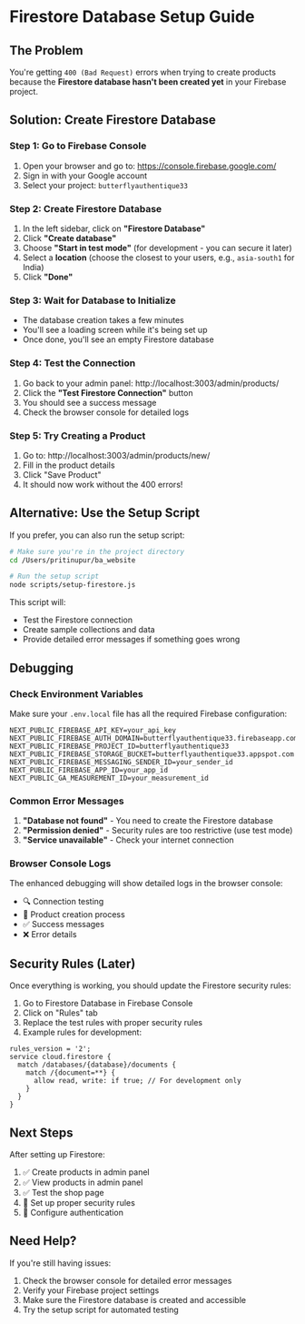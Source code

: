 # Firestore Database Setup Guide

## The Problem
You're getting `400 (Bad Request)` errors when trying to create products because the **Firestore database hasn't been created yet** in your Firebase project.

## Solution: Create Firestore Database

### Step 1: Go to Firebase Console
1. Open your browser and go to: https://console.firebase.google.com/
2. Sign in with your Google account
3. Select your project: `butterflyauthentique33`

### Step 2: Create Firestore Database
1. In the left sidebar, click on **"Firestore Database"**
2. Click **"Create database"**
3. Choose **"Start in test mode"** (for development - you can secure it later)
4. Select a **location** (choose the closest to your users, e.g., `asia-south1` for India)
5. Click **"Done"**

### Step 3: Wait for Database to Initialize
- The database creation takes a few minutes
- You'll see a loading screen while it's being set up
- Once done, you'll see an empty Firestore database

### Step 4: Test the Connection
1. Go back to your admin panel: http://localhost:3003/admin/products/
2. Click the **"Test Firestore Connection"** button
3. You should see a success message
4. Check the browser console for detailed logs

### Step 5: Try Creating a Product
1. Go to: http://localhost:3003/admin/products/new/
2. Fill in the product details
3. Click "Save Product"
4. It should now work without the 400 errors!

## Alternative: Use the Setup Script

If you prefer, you can also run the setup script:

```bash
# Make sure you're in the project directory
cd /Users/pritinupur/ba_website

# Run the setup script
node scripts/setup-firestore.js
```

This script will:
- Test the Firestore connection
- Create sample collections and data
- Provide detailed error messages if something goes wrong

## Debugging

### Check Environment Variables
Make sure your `.env.local` file has all the required Firebase configuration:

```env
NEXT_PUBLIC_FIREBASE_API_KEY=your_api_key
NEXT_PUBLIC_FIREBASE_AUTH_DOMAIN=butterflyauthentique33.firebaseapp.com
NEXT_PUBLIC_FIREBASE_PROJECT_ID=butterflyauthentique33
NEXT_PUBLIC_FIREBASE_STORAGE_BUCKET=butterflyauthentique33.appspot.com
NEXT_PUBLIC_FIREBASE_MESSAGING_SENDER_ID=your_sender_id
NEXT_PUBLIC_FIREBASE_APP_ID=your_app_id
NEXT_PUBLIC_GA_MEASUREMENT_ID=your_measurement_id
```

### Common Error Messages

1. **"Database not found"** - You need to create the Firestore database
2. **"Permission denied"** - Security rules are too restrictive (use test mode)
3. **"Service unavailable"** - Check your internet connection

### Browser Console Logs
The enhanced debugging will show detailed logs in the browser console:
- 🔍 Connection testing
- 🚀 Product creation process
- ✅ Success messages
- ❌ Error details

## Security Rules (Later)
Once everything is working, you should update the Firestore security rules:

1. Go to Firestore Database in Firebase Console
2. Click on "Rules" tab
3. Replace the test rules with proper security rules
4. Example rules for development:
```
rules_version = '2';
service cloud.firestore {
  match /databases/{database}/documents {
    match /{document=**} {
      allow read, write: if true; // For development only
    }
  }
}
```

## Next Steps
After setting up Firestore:
1. ✅ Create products in admin panel
2. ✅ View products in admin panel
3. ✅ Test the shop page
4. 🔄 Set up proper security rules
5. 🔄 Configure authentication

## Need Help?
If you're still having issues:
1. Check the browser console for detailed error messages
2. Verify your Firebase project settings
3. Make sure the Firestore database is created and accessible
4. Try the setup script for automated testing 